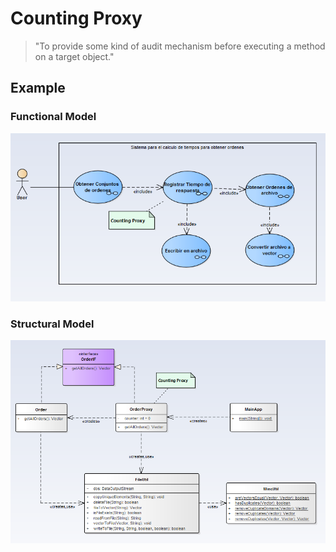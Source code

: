 # Counting Proxy

>"To provide some kind of audit mechanism before executing a method on a target object."

## Example

### Functional Model
  ![functional](exercise/functional.png)

### Structural Model
  ![structural](exercise/structural.png)
>
